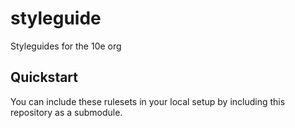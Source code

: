 # styleguide

Styleguides for the 10e org

## Quickstart

You can include these rulesets in your local setup by including this repository
as a submodule.
